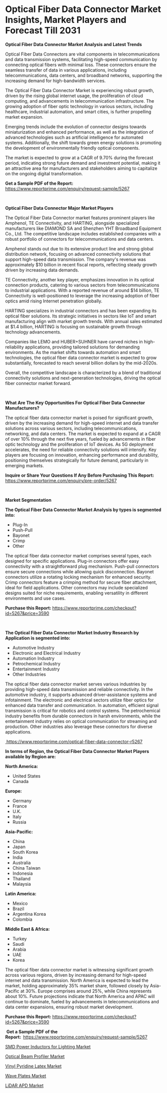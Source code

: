 <p><h1>Optical Fiber Data Connector Market Insights, Market Players and Forecast Till 2031</h1></p><p><strong>Optical Fiber Data Connector Market Analysis and Latest Trends</strong></p>
<p><p>Optical Fiber Data Connectors are vital components in telecommunications and data transmission systems, facilitating high-speed communication by connecting optical fibers with minimal loss. These connectors ensure the seamless transfer of data in various applications, including telecommunications, data centers, and broadband networks, supporting the increasing demand for high-bandwidth services.</p><p>The Optical Fiber Data Connector Market is experiencing robust growth, driven by the rising global internet usage, the proliferation of cloud computing, and advancements in telecommunication infrastructure. The growing adoption of fiber optic technology in various sectors, including healthcare, industrial automation, and smart cities, is further propelling market expansion. </p><p>Emerging trends include the evolution of connector designs towards miniaturization and enhanced performance, as well as the integration of advanced technologies such as artificial intelligence for automated systems. Additionally, the shift towards green energy solutions is promoting the development of environmentally friendly optical components. </p><p>The market is expected to grow at a CAGR of 9.70% during the forecast period, indicating strong future demand and investment potential, making it an attractive area for manufacturers and stakeholders aiming to capitalize on the ongoing digital transformation.</p></p>
<p><strong>Get a Sample PDF of the Report:&nbsp;</strong> <a href="https://www.reportprime.com/enquiry/request-sample/5267">https://www.reportprime.com/enquiry/request-sample/5267</a></p>
<p>&nbsp;</p>
<p><strong>Optical Fiber Data Connector Major Market Players</strong></p>
<p><p>The Optical Fiber Data Connector market features prominent players like Amphenol, TE Connectivity, and HARTING, alongside specialized manufacturers like DIAMOND SA and Shenzhen YHT Broadband Equipment Co., Ltd. The competitive landscape includes established companies with a robust portfolio of connectors for telecommunications and data centers. </p><p>Amphenol stands out due to its extensive product line and strong global distribution network, focusing on advanced connectivity solutions that support high-speed data transmission. The company's revenue was approximately $10 billion in recent fiscal reports, reflecting steady growth driven by increasing data demands.</p><p>TE Connectivity, another key player, emphasizes innovation in its optical connection products, catering to various sectors from telecommunications to industrial applications. With a reported revenue of around $14 billion, TE Connectivity is well-positioned to leverage the increasing adoption of fiber optics amid rising Internet penetration globally.</p><p>HARTING specializes in industrial connectors and has been expanding its optical fiber solutions. Its strategic initiatives in sectors like IoT and smart manufacturing align with market growth trends. With annual sales estimated at $1.4 billion, HARTING is focusing on sustainable growth through technology advancements.</p><p>Companies like LEMO and HUBER+SUHNER have carved niches in high-reliability applications, providing tailored solutions for demanding environments. As the market shifts towards automation and smart technologies, the optical fiber data connector market is expected to grow substantially, forecasted to reach several billion dollars by the mid-2020s.</p><p>Overall, the competitive landscape is characterized by a blend of traditional connectivity solutions and next-generation technologies, driving the optical fiber connector market forward.</p></p>
<p>&nbsp;</p>
<p><strong>What Are The Key Opportunities For Optical Fiber Data Connector Manufacturers?</strong></p>
<p><p>The optical fiber data connector market is poised for significant growth, driven by the increasing demand for high-speed internet and data transfer solutions across various sectors, including telecommunications, networking, and data centers. The market is expected to expand at a CAGR of over 10% through the next five years, fueled by advancements in fiber optic technology and the proliferation of IoT devices. As 5G deployment accelerates, the need for reliable connectivity solutions will intensify. Key players are focusing on innovation, enhancing performance and durability, positioning themselves strategically for future demand, particularly in emerging markets.</p></p>
<p><strong>Inquire or Share Your Questions If Any Before Purchasing This Report:</strong> <a href="https://www.reportprime.com/enquiry/pre-order/5267">https://www.reportprime.com/enquiry/pre-order/5267</a></p>
<p>&nbsp;</p>
<p><strong>Market Segmentation</strong></p>
<p><strong>The Optical Fiber Data Connector Market Analysis by types is segmented into:</strong></p>
<p><ul><li>Plug-In</li><li>Push-Pull</li><li>Bayonet</li><li>Crimp</li><li>Other</li></ul></p>
<p><p>The optical fiber data connector market comprises several types, each designed for specific applications. Plug-in connectors offer easy connectivity with a straightforward plug mechanism. Push-pull connectors ensure secure connections while allowing quick disconnection. Bayonet connectors utilize a rotating locking mechanism for enhanced security. Crimp connectors feature a crimping method for secure fiber attachment, ideal for field applications. Other connectors may include specialized designs suited for niche requirements, enabling versatility in different environments and use cases.</p></p>
<p><strong>Purchase this Report:&nbsp;</strong><a href="https://www.reportprime.com/checkout?id=5267&price=3590">https://www.reportprime.com/checkout?id=5267&price=3590</a></p>
<p>&nbsp;</p>
<p><strong>The Optical Fiber Data Connector Market Industry Research by Application is segmented into:</strong></p>
<p><ul><li>Automotive Industry</li><li>Electronic and Electrical Industry</li><li>Automation Industry</li><li>Petrochemical Industry</li><li>Entertainment Industry</li><li>Other Industries</li></ul></p>
<p><p>The optical fiber data connector market serves various industries by providing high-speed data transmission and reliable connectivity. In the automotive industry, it supports advanced driver-assistance systems and infotainment. The electronic and electrical sectors utilize fiber optics for enhanced data transfer and communication. In automation, efficient signal transmission is critical for robotics and control systems. The petrochemical industry benefits from durable connectors in harsh environments, while the entertainment industry relies on optical communication for streaming and production. Other industries also leverage these connectors for diverse applications.</p></p>
<p><a href="https://www.reportprime.com/optical-fiber-data-connector-r5267">&nbsp;https://www.reportprime.com/optical-fiber-data-connector-r5267</a></p>
<p><strong>In terms of Region, the Optical Fiber Data Connector Market Players available by Region are:</strong></p>
<p>
    <p> <strong> North America: </strong>
        <ul>
            <li>United States</li>
            <li>Canada</li>
        </ul>
        </p> 
    <p> <strong> Europe: </strong>
        <ul>
            <li>Germany</li>
            <li>France</li>
            <li>U.K.</li>
            <li>Italy</li>
            <li>Russia</li>
        </ul>
        </p> 
    <p> <strong> Asia-Pacific: </strong>
        <ul>
            <li>China</li>
            <li>Japan</li>
            <li>South Korea</li>
            <li>India</li>
            <li>Australia</li>
            <li>China Taiwan</li>
            <li>Indonesia</li>
            <li>Thailand</li>
            <li>Malaysia</li>
        </ul>
        </p> 
    <p> <strong> Latin America: </strong>
        <ul>
            <li>Mexico</li>
            <li>Brazil</li>
            <li>Argentina Korea</li>
            <li>Colombia</li>
        </ul>
        </p> 
    <p> <strong> Middle East & Africa: </strong>
        <ul>
            <li>Turkey</li>
            <li>Saudi</li>
            <li>Arabia</li>
            <li>UAE</li>
            <li>Korea</li>
        </ul>
    </p>
    </p>
<p><p>The optical fiber data connector market is witnessing significant growth across various regions, driven by increasing demand for high-speed internet and data transmission. North America is expected to lead the market, holding approximately 35% market share, followed closely by Asia-Pacific at 30%. Europe comprises around 25%, while China represents about 10%. Future projections indicate that North America and APAC will continue to dominate, fueled by advancements in telecommunications and data center expansions, ensuring robust market development.</p></p>
<p><strong>Purchase this Report: </strong><a href="https://www.reportprime.com/checkout?id=5267&price=3590">https://www.reportprime.com/checkout?id=5267&price=3590</a></p>
<p>&nbsp;<strong>Get a Sample PDF of the Report:&nbsp;&nbsp;</strong><a href="https://www.reportprime.com/enquiry/request-sample/5267">https://www.reportprime.com/enquiry/request-sample/5267</a></p>
<p><strong></strong></p>
<p><p><a href="https://github.com/dfs4ff/Market-Research-Report-List-1/blob/main/smd-power-inductors-for-lighting-market.md">SMD Power Inductors for Lighting Market</a></p><p><a href="https://www.linkedin.com/pulse/optical-beam-profiler-market-trends-focusing-insight-forecast-px0gc?trackingId=fO6KTcH3QduKDBabt4doyQ%3D%3D">Optical Beam Profiler Market</a></p><p><a href="https://issuu.com/reportprime-2/docs/vinyl-pyridine-latex-market-size-20_915de00f802449">Vinyl Pyridine Latex Market</a></p><p><a href="https://www.linkedin.com/pulse/evaluating-global-wave-plates-market-trends-growth-opportunities-3js7c?trackingId=4i2aQba3RXmDMOirrwu3fw%3D%3D">Wave Plates Market</a></p><p><a href="https://github.com/AfsanaMia652/Market-Research-Report-List-1/blob/main/lidar-apd-market.md">LiDAR APD Market</a></p></p>